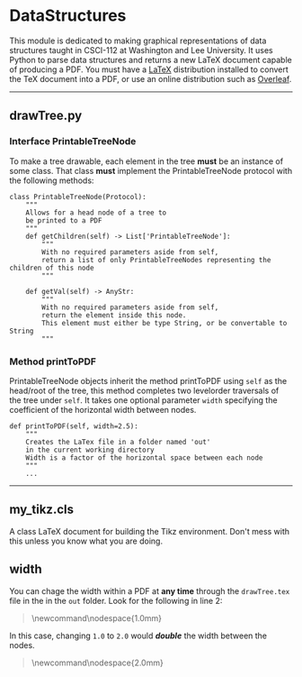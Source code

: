 # DataStructures

This module is dedicated to making graphical representations of data structures
taught in CSCI-112 at Washington and Lee University. It uses Python to parse data
structures and returns a new LaTeX document capable of producing a PDF.
You must have a [LaTeX](https://www.latex-project.org/get/) distribution installed
to convert the TeX document into a PDF, or use an online distribution such as [Overleaf](https://www.overleaf.com).

---

## drawTree.py

### Interface PrintableTreeNode

To make a tree drawable, each element in the tree __must__ be an instance of some class.
That class __must__ implement the PrintableTreeNode protocol with the following methods:

    class PrintableTreeNode(Protocol):
        """
        Allows for a head node of a tree to
        be printed to a PDF
        """
        def getChildren(self) -> List['PrintableTreeNode']:
            """
            With no required parameters aside from self,
            return a list of only PrintableTreeNodes representing the children of this node
            """
        
        def getVal(self) -> AnyStr:
            """
            With no required parameters aside from self,
            return the element inside this node. 
            This element must either be type String, or be convertable to String
            """

### Method printToPDF

PrintableTreeNode objects inherit the method printToPDF using `self` as the head/root of the tree,
this method completes two levelorder traversals of the tree under `self`. It takes one optional 
parameter `width` specifying the coefficient of the horizontal width between nodes.

    def printToPDF(self, width=2.5):
        """
        Creates the LaTex file in a folder named 'out' 
        in the current working directory
        Width is a factor of the horizontal space between each node
        """
        ...

---

## my_tikz.cls

A class LaTeX document for building the Tikz environment. Don't mess with this unless you know
what you are doing.

## width

You can chage the width within a PDF at __any time__ through the `drawTree.tex` file in the
in the `out` folder. Look for the following in line 2:

>    \newcommand\nodespace{1.0mm}

In this case, changing `1.0` to `2.0` would ***double*** the width between the nodes.

>    \newcommand\nodespace{2.0mm}

